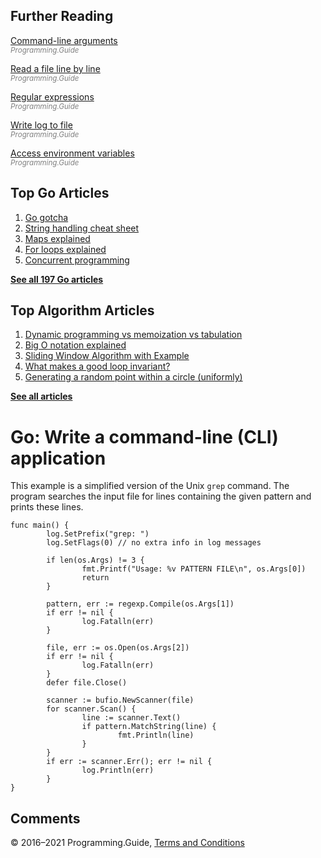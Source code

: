 ## Further Reading

[Command-line arguments](command-line-arguments.html)  
<span style="color: grey; font-style: italic; font-size: smaller">Programming.Guide</span>

[Read a file line by line](read-file-line-by-line.html)  
<span style="color: grey; font-style: italic; font-size: smaller">Programming.Guide</span>

[Regular expressions](regexp-cheat-sheet.html)  
<span style="color: grey; font-style: italic; font-size: smaller">Programming.Guide</span>

[Write log to file](log-to-file.html)  
<span style="color: grey; font-style: italic; font-size: smaller">Programming.Guide</span>

[Access environment variables](environment-variables.html)  
<span style="color: grey; font-style: italic; font-size: smaller">Programming.Guide</span>

## Top Go Articles

1.  [Go gotcha](go-gotcha.html)
2.  [String handling cheat sheet](string-functions-reference-cheat-sheet.html)
3.  [Maps explained](maps-explained.html)
4.  [For loops explained](for-loop.html)
5.  [Concurrent programming](go-concurrency-tutorial.html)

[**See all 197 Go articles**](index.html)

## Top Algorithm Articles

1.  [Dynamic programming vs memoization vs tabulation](../dynamic-programming-vs-memoization-vs-tabulation.html)
2.  [Big O notation explained](../big-o-notation-explained.html)
3.  [Sliding Window Algorithm with Example](../sliding-window-example.html)
4.  [What makes a good loop invariant?](../what-makes-a-good-loop-invariant.html)
5.  [Generating a random point within a circle (uniformly)](../random-point-within-circle.html)

[**See all articles**](../index.html)

# Go: Write a command-line (CLI) application

This example is a simplified version of the Unix `grep` command. The program searches the input file for lines containing the given pattern and prints these lines.

    func main() {
            log.SetPrefix("grep: ")
            log.SetFlags(0) // no extra info in log messages

            if len(os.Args) != 3 {
                    fmt.Printf("Usage: %v PATTERN FILE\n", os.Args[0])
                    return
            }

            pattern, err := regexp.Compile(os.Args[1])
            if err != nil {
                    log.Fatalln(err)
            }

            file, err := os.Open(os.Args[2])
            if err != nil {
                    log.Fatalln(err)
            }
            defer file.Close()

            scanner := bufio.NewScanner(file)
            for scanner.Scan() {
                    line := scanner.Text()
                    if pattern.MatchString(line) {
                            fmt.Println(line)
                    }
            }
            if err := scanner.Err(); err != nil {
                    log.Println(err)
            }
    }

## Comments

© 2016–2021 Programming.Guide, [Terms and Conditions](../terms-and-conditions.html)
